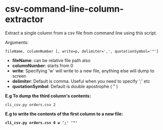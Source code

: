 csv-command-line-column-extractor
=================================

Extract a single column from a csv file from command line using this script.

  Arguments:
  
    fileName, columnNumber [, write=p, delimiter=',', quotationSymbol='"']  

  - <b>fileName</b>: can be relative file path also
  - <b>columnNumber</b>: starts from 0
  - <b>write</b>: Specifying 'w' will write to a new file, anything else will dump to screen
  - <b>delimiter</b>: Default is comma. Useful when you need to specify ';' etc
  - <b>quotationSymbol</b>: Default is double apostrophe ( " )


<b>E.g To dump the third column's contents:</b>

    cli_csv.py orders.csv 2


<b>E.g to write the contents of the first column to a new file:

    cli_csv.py orders.csv 0 w ';' '"'

  
